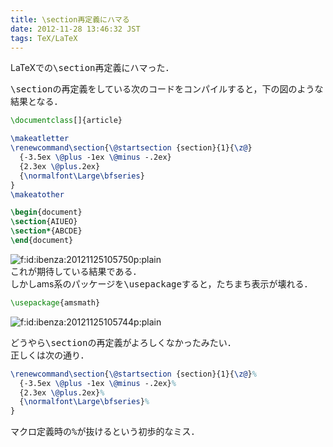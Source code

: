 ```yaml
---
title: \section再定義にハマる
date: 2012-11-28 13:46:32 JST
tags: TeX/LaTeX
---
```


LaTeXでの<span style="font-family:monospace">\section</span>再定義にハマった．

<span style="font-family:monospace">\section</span>の再定義をしている次のコードをコンパイルすると，下の図のような結果となる．

```tex
\documentclass[]{article}

\makeatletter
\renewcommand\section{\@startsection {section}{1}{\z@}
  {-3.5ex \@plus -1ex \@minus -.2ex}
  {2.3ex \@plus.2ex}
  {\normalfont\Large\bfseries}
}
\makeatother

\begin{document}
\section{AIUEO}
\section*{ABCDE}
\end{document}
```

<span itemscope itemtype="http://schema.org/Photograph"><img src="/2012/11/28/20121125105750.png" alt="f:id:ibenza:20121125105750p:plain" title="f:id:ibenza:20121125105750p:plain" class="hatena-fotolife" itemprop="image"></span>  
これが期待している結果である．  
しかしams系のパッケージを<span style="font-family:monospace">\usepackage</span>すると，たちまち表示が壊れる．

```tex
\usepackage{amsmath}
```

<span itemscope itemtype="http://schema.org/Photograph"><img src="/2012/11/28/20121125105744.png" alt="f:id:ibenza:20121125105744p:plain" title="f:id:ibenza:20121125105744p:plain" class="hatena-fotolife" itemprop="image"></span>

  
どうやら<span style="font-family:monospace">\section</span>の再定義がよろしくなかったみたい．  
正しくは次の通り．

```tex
\renewcommand\section{\@startsection {section}{1}{\z@}%
  {-3.5ex \@plus -1ex \@minus -.2ex}%
  {2.3ex \@plus.2ex}%
  {\normalfont\Large\bfseries}%
}
```

マクロ定義時の<span style="font-family:monospace">%</span>が抜けるという初歩的なミス．


